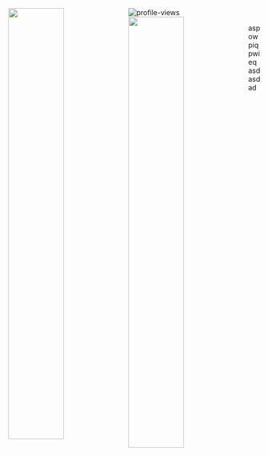 <img alt="profile-views" src="https://komarev.com/ghpvc/?username=mdafftfa&style=for-the-badge" /> 

<img align="left" width="47%" src="https://github-readme-stats.vercel.app/api?username=mdafftfa&show_icons=true&theme=tokyonight" />
<img align="left" width="47%" src="https://github-readme-stats.vercel.app/api/top-langs/?username=mdafftfa&layout=compact&show_icons=true&theme=tokyonight" />
<br>

aspowpiqpwieq
asdasdad
